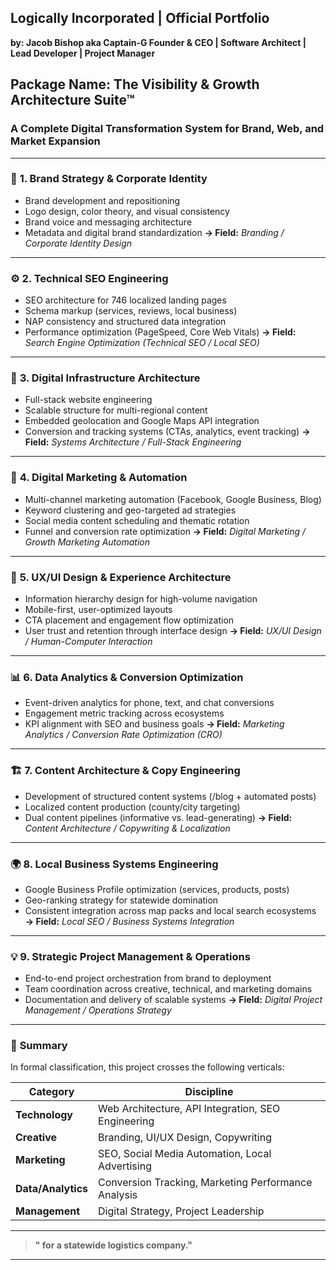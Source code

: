 ## Logically Incorporated | Official Portfolio 
**by: Jacob Bishop aka Captain-G Founder & CEO | Software Architect | Lead Developer | Project Manager**
## Package Name: The Visibility & Growth Architecture Suite™ 
### A Complete Digital Transformation System for Brand, Web, and Market Expansion

---

### 🧭 **1. Brand Strategy & Corporate Identity**

* Brand development and repositioning
* Logo design, color theory, and visual consistency
* Brand voice and messaging architecture
* Metadata and digital brand standardization
  **→ Field:** *Branding / Corporate Identity Design*

---

### ⚙️ **2. Technical SEO Engineering**

* SEO architecture for 746 localized landing pages
* Schema markup (services, reviews, local business)
* NAP consistency and structured data integration
* Performance optimization (PageSpeed, Core Web Vitals)
  **→ Field:** *Search Engine Optimization (Technical SEO / Local SEO)*

---

### 🧩 **3. Digital Infrastructure Architecture**

* Full-stack website engineering
* Scalable structure for multi-regional content
* Embedded geolocation and Google Maps API integration
* Conversion and tracking systems (CTAs, analytics, event tracking)
  **→ Field:** *Systems Architecture / Full-Stack Engineering*

---

### 📣 **4. Digital Marketing & Automation**

* Multi-channel marketing automation (Facebook, Google Business, Blog)
* Keyword clustering and geo-targeted ad strategies
* Social media content scheduling and thematic rotation
* Funnel and conversion rate optimization
  **→ Field:** *Digital Marketing / Growth Marketing Automation*

---

### 🧠 **5. UX/UI Design & Experience Architecture**

* Information hierarchy design for high-volume navigation
* Mobile-first, user-optimized layouts
* CTA placement and engagement flow optimization
* User trust and retention through interface design
  **→ Field:** *UX/UI Design / Human-Computer Interaction*

---

### 📊 **6. Data Analytics & Conversion Optimization**

* Event-driven analytics for phone, text, and chat conversions
* Engagement metric tracking across ecosystems
* KPI alignment with SEO and business goals
  **→ Field:** *Marketing Analytics / Conversion Rate Optimization (CRO)*

---

### 🏗️ **7. Content Architecture & Copy Engineering**

* Development of structured content systems (/blog + automated posts)
* Localized content production (county/city targeting)
* Dual content pipelines (informative vs. lead-generating)
  **→ Field:** *Content Architecture / Copywriting & Localization*

---

### 🌍 **8. Local Business Systems Engineering**

* Google Business Profile optimization (services, products, posts)
* Geo-ranking strategy for statewide domination
* Consistent integration across map packs and local search ecosystems
  **→ Field:** *Local SEO / Business Systems Integration*

---

### 💡 **9. Strategic Project Management & Operations**

* End-to-end project orchestration from brand to deployment
* Team coordination across creative, technical, and marketing domains
* Documentation and delivery of scalable systems
  **→ Field:** *Digital Project Management / Operations Strategy*

---

### 🚀 **Summary**

In formal classification, this project crosses the following verticals:

| Category           | Discipline                                          |
| ------------------ | --------------------------------------------------- |
| **Technology**     | Web Architecture, API Integration, SEO Engineering  |
| **Creative**       | Branding, UI/UX Design, Copywriting                 |
| **Marketing**      | SEO, Social Media Automation, Local Advertising     |
| **Data/Analytics** | Conversion Tracking, Marketing Performance Analysis |
| **Management**     | Digital Strategy, Project Leadership                |

---

> **" for a statewide logistics company."**


---
